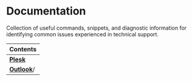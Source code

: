 # Documentation
Collection of useful commands, snippets, and diagnostic information for identifying common issues experienced in technical support.

|Contents                                     |
|---------------------------------------------|
|[**Plesk**](plesk/)|
|[**Outlook**](Desktop/Outlook/)/
